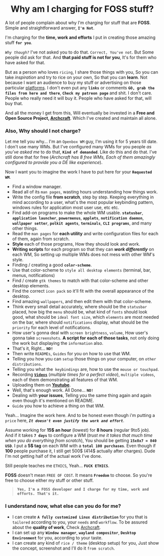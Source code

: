 <h1 align="center">Why am I charging for FOSS stuff?</h1>

A lot of people complain about why I'm charging for stuff that are **FOSS**. Simple and straightforward answer, **`I'm Not`**.

I'm charging for the **time, work and efforts** I put in creating those amazing stuff **`for you`**.

_`Why though?`_ I've not asked you to do that. `Correct, You've not`. But Some people did ask for that. And **that paid stuff is not for you**, It's for them who have asked for that.

But as a person who loves `ricing`, I share those things with you, So you can take _inspiration_ and try to rice on your own, So that you can **learn**. Not because I want an audience to buy my stuff or advertising on those particular [platforms](https://www.reddit.com/r/unixporn/). I don't even put any **`links`** or comments **`GO, grab the files from here and there`**, **`Check my patreon page`** and shit. I don't care. People who really need it will buy it. People who have asked for that, will buy that.

And all the money I get from this, Will eventually be invested in a **Free and Open Source Project, [Archcraft](https://archcraft.io/)**. Which I've created and maintain all alone.

### Also, Why should I not charge?

Let me tell you why... I'm an `Openbox WM` guy, I'm using it for 5 years till date. I don't use many WMs. But I've configured many WMs for you people *as you've asked me* to do that, **`Kind of demanded`**. Like do this and do that. I've still done that for free (_Archcraft has 8 free WMs, Each of them amazingly configured to provide you a DE like experience_).

Now I want you to imagine the work I have to put here for your **`Requested WM`**.

- Find a window manager.
- Read all of its `man pages`, wasting hours understanding how things work.
- Write the config file **from scratch**, step by step. Keeping everything in mind according to a user, what's the most popular keybinding pattern, windows rules for application most user use, etc etc.
- Find add-on programs to make the whole WM usable. **`statusbar`**, **`application launcher`**, **`powermenus`**, **`applets`**, **`notification daemon`**, **`wallpaper setter`**, **`polkit agents`**, **`terminals`**, **`CLI programs`**, and many other things.
- Read the `man pages` for **each utility** and write configuration files for each of them, again from scratch.
- **Style** each of those programs, How they should look and work.
- **Writing scripts** for each program so that they can ***work differently*** on each WM, So setting up multiple WMs does not mess with other WM's style.
- Finding / creating a good **`color-scheme`**.
- Use that color-scheme to `style all desktop elements` (terminal, bar, menus, notifications)
- Find / create `gtk themes` to match with that color-scheme and other desktop elements.
- Find the correct `icon pack` so it'll fit with the overall appearance of the desktop.
- Find amazing `wallpapers`, and then edit them with that color-scheme.
- Think every small detail accurately, where should be the `statusbar` placed, how big the `menu` should be, what kind of `fonts` should look good, what should be `ideal font size`, which `elements` are most needed on the bar, where should `notifications` display, what should be the `priority` for each level of notifications.
- How user's gonna deal with `screen brightness`, `volume`, How user's gonna take `screenshots`. **A script for each of those tasks**, not only doing the work but displaying the `information` also.
- That's it, Right... **`NO!`**
- Then write `READMEs`, `Guides` for you on how to use that WM.
- Telling you how you can `setup` those things on your computer, on `other distributions`.
- Telling you what the` keybindings` are, how to use the `mouse or touchpad`.
- Recording [**`Videos`**](https://www.youtube.com/channel/UCKams_O4O37OL33r9S8hQQQ/videos) (_multiple times for a perfect video_), `multiple videos`, each of them demonstrating all features of that WM.
- Uploading them on [**Youtube**](https://www.youtube.com/channel/UCKams_O4O37OL33r9S8hQQQ).
- Well, that's enough work. All Done... **`NO!`**
- Dealing with **your issues**, Telling you the same thing again and again even though it's mentioned on README.
- `Guide` you how to achieve a thing on that WM.

Yeah... Imagine the work here. And to be honest even though i'm putting a `price` here, ***`It doesn't even justify the work and effort`***.

Assume working for **15$ an hour** (lowest) for **8 hours** (regular 9to5 job). And if it takes **`7 days`** to configure a WM (_trust me it takes that much time when you do everything from scratch_), You should be getting **`15x8x7 = 840 USD`**. I put a **5$ tag** on each WM with a **`total 100 purchases`**. Even though if **100** people purchase it, I still get 500$ (414$ actually after charges). Dude I'm not getting half of the actual work I've done.

Still people teaches me `ETHICS`, Yeah... **`FUCK ETHICS`**.

**FOSS** doesn't mean `FREE OF COST`. It means **`Freedom`** to choose. So you're free to choose either my stuff or other stuff.

> **`Yes, I'm a FOSS developer and I charge for my time, work and efforts. That's it.`**

### I understand now, what else can you do for me?

- I can create **`A fully customized Linux distribution`** for you that is `tailored` according to you, your `needs` and `workflow`. To be assured about the **quality of work**, Check [Archcraft](https://archcraft.io/).
- I can set up any **`Window manager`**, **`wayland compositor`**, **`Desktop Environment`** for you, according to your taste.
- I can create any kind of `rice / theme` (desktop setup) for you, Just show the concept, screenshot and I'll do it `from scratch`.

